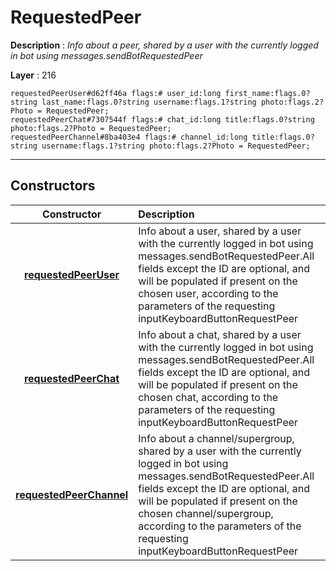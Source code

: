 # RequestedPeer

**Description** : *Info about a peer, shared by a user with the currently logged in bot using messages\.sendBotRequestedPeer*

**Layer** : 216

```tl
requestedPeerUser#d62ff46a flags:# user_id:long first_name:flags.0?string last_name:flags.0?string username:flags.1?string photo:flags.2?Photo = RequestedPeer;
requestedPeerChat#7307544f flags:# chat_id:long title:flags.0?string photo:flags.2?Photo = RequestedPeer;
requestedPeerChannel#8ba403e4 flags:# channel_id:long title:flags.0?string username:flags.1?string photo:flags.2?Photo = RequestedPeer;
```

---

## Constructors

| Constructor | Description |
| :---: | :--- |
| [**requestedPeerUser**](constructor/requestedPeerUser) | Info about a user, shared by a user with the currently logged in bot using messages.sendBotRequestedPeer.All fields except the ID are optional, and will be populated if present on the chosen user, according to the parameters of the requesting inputKeyboardButtonRequestPeer |
| [**requestedPeerChat**](constructor/requestedPeerChat) | Info about a chat, shared by a user with the currently logged in bot using messages.sendBotRequestedPeer.All fields except the ID are optional, and will be populated if present on the chosen chat, according to the parameters of the requesting inputKeyboardButtonRequestPeer |
| [**requestedPeerChannel**](constructor/requestedPeerChannel) | Info about a channel/supergroup, shared by a user with the currently logged in bot using messages.sendBotRequestedPeer.All fields except the ID are optional, and will be populated if present on the chosen channel/supergroup, according to the parameters of the requesting inputKeyboardButtonRequestPeer |